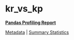 # kr_vs_kp

[**Pandas Profiling Report**](https://epistasislab.github.io/penn-ml-benchmarks/profile/kr_vs_kp.html)

[Metadata](metadata.yaml) | [Summary Statistics](summary_stats.tsv)
